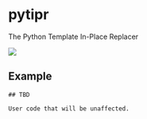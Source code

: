# pytipr
The Python Template In-Place Replacer

[![](https://img.shields.io/gitter/room/nwjs/nw.js.svg)](https://gitter.im/pytipr/Lobby)


## Example
```shell
## TBD

User code that will be unaffected.

```